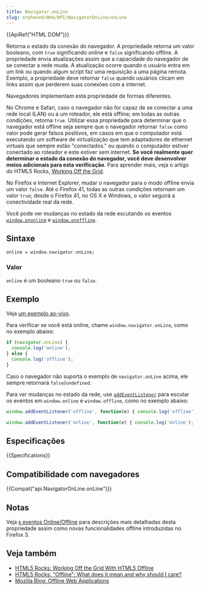```yaml
---
title: Navigator.onLine
slug: orphaned/Web/API/NavigatorOnLine/onLine
---
```


{{ApiRef("HTML DOM")}}

Retorna o estado da conexão do navegador. A propriedade retorna um valor booleano, com `true` significando online e `false` significando offline. A propriedade envia atualizações assim que a capacidade do navegador de se conectar a rede muda. A atualização ocorre quando o usuário entra em um link ou quando algum script faz uma requisição a uma página remota. Exemplo, a propriedade deve retornar `false` quando usuários clicam em links assim que perderem suas conexões com a internet.

Navegadores implementam esta propriedade de formas diferentes.

No Chrome e Safari, caso o navegador não for capaz de se conectar a uma rede local (LAN) ou a um roteador, ele está offline; em todas as outras condições, retorna `true`. Utilizar essa propriedade para determinar que o navegador está offline seja sempre que o navegador retornar `false` como valor pode gerar falsos positivos, em casos em que o computador está executando um software de virtualização que tem adaptadores de ethernet virtuais que sempre estão "conectados." ou quando o computador estiver conectado ao roteador e este estiver sem internet. **Se você realmente quer determinar o estado da conexão do navegador, você deve desenvolver meios adicionais para esta verificação**. Para aprender mais, veja o artigo do HTML5 Rocks, [Working Off the Grid](http://www.html5rocks.com/en/mobile/workingoffthegrid.html).

No Firefox e Internet Explorer, mudar o navegador para o modo offline envia um valor `false`. Até o Firefox 41, todas as outras condições retornam um valor `true`; desde o Firefox 41, no OS X e Windows, o valor seguirá a conectividade real da rede.

Você pode ver mudanças no estado da rede escutando os eventos [`window.ononline`](/pt-BR/docs/Web/API/document.ononline) e [`window.onoffline`](/pt-BR/docs/Web/API/document.onoffline).

## Sintaxe

```
online = window.navigator.onLine;
```

### Valor

`online` é um booleano `true` ou `false`.

## Exemplo

Veja [um exemplo ao-vivo](http://html5-demos.appspot.com/static/navigator.onLine.html).

Para verificar se você está online, chame `window.navigator.onLine`, como no exemplo abaixo:

```js
if (navigator.onLine) {
  console.log('online');
} else {
  console.log('offline');
}
```

Caso o navegador não suporta o exemplo de `navigator.onLine` acima, ele sempre retornará `false`/`undefined`.

Para ver mudanças no estado da rede, use [`addEventListener`](/pt-BR/docs/Web/API/EventTarget/addEventListener) para escutar os eventos em `window.online` e `window.offline`, como no exemplo abaixo:

```js
window.addEventListener('offline', function(e) { console.log('offline'); });

window.addEventListener('online', function(e) { console.log('online'); });
```

## Especificações

{{Specifications}}

## Compatibilidade com navegadores

{{Compat("api.NavigatorOnLine.onLine")}}

## Notas

Veja [s eventos Online/Offline](/pt-BR/docs/Online_and_offline_events) para descrições mais detalhadas desta propriedade assim como novas funcionalidades offline introduzidas no Firefox 3.

## Veja também

- [HTML5 Rocks: Working Off the Grid With HTML5 Offline](http://www.html5rocks.com/en/mobile/workingoffthegrid.html)
- [HTML5 Rocks: "Offline": What does it mean and why should I care?](http://www.html5rocks.com/en/tutorials/offline/whats-offline/)
- [Mozilla Blog: Offline Web Applications](http://hacks.mozilla.org/2010/01/offline-web-applications/)
